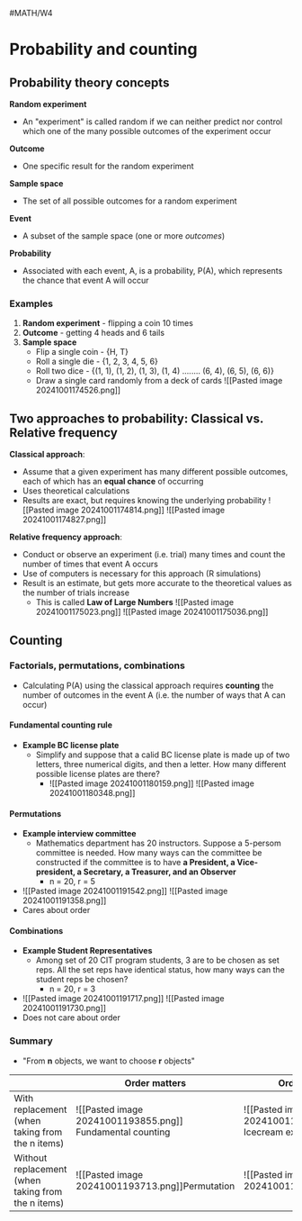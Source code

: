 #MATH/W4

# Probability and counting

## Probability theory concepts

**Random experiment**
- An "experiment" is called random if we can neither predict nor control which one of the many possible outcomes of the experiment occur

**Outcome**
- One specific result for the random experiment

**Sample space**
- The set of all possible outcomes for a random experiment

**Event**
- A subset of the sample space (one or more *outcomes*)

**Probability**
- Associated with each event, A, is a probability, P(A), which represents the chance that event A will occur

### Examples

1. **Random experiment** - flipping a coin 10 times
2. **Outcome** - getting 4 heads and 6 tails
3. **Sample space**
	- Flip a single coin - {H, T}
	- Roll a single die - {1, 2, 3, 4, 5, 6}
	- Roll two dice - {(1, 1), (1, 2), (1, 3), (1, 4) ........ (6, 4), (6, 5), (6, 6)}
	- Draw a single card randomly from a deck of cards
![[Pasted image 20241001174526.png]]

## Two approaches to probability: Classical vs. Relative frequency

**Classical approach**:
- Assume that a given experiment has many different possible outcomes, each of which has an **equal chance** of occurring
- Uses theoretical calculations
- Results are exact, but requires knowing the underlying probability
![[Pasted image 20241001174814.png]]
![[Pasted image 20241001174827.png]]

**Relative frequency approach**:
- Conduct or observe an experiment (i.e. trial) many times and count the number of times that event A occurs
- Use of computers is necessary for this approach (R simulations)
- Result is an estimate, but gets more accurate to the theoretical values as the number of trials increase
	- This is called **Law of Large Numbers**
![[Pasted image 20241001175023.png]]
![[Pasted image 20241001175036.png]]
## Counting

### Factorials, permutations, combinations

- Calculating P(A) using the classical approach requires **counting** the number of outcomes in the event A (i.e. the number of ways that A can occur)

#### Fundamental counting rule

- **Example BC license plate**
	- Simplify and suppose that a calid BC license plate is made up of two letters, three numerical digits, and then a letter. How many different possible license plates are there?
		- ![[Pasted image 20241001180159.png]]
![[Pasted image 20241001180348.png]]

#### Permutations

- **Example interview committee**
	- Mathematics department has 20 instructors. Suppose a 5-persom committee is needed. How many ways can the committee be constructed if the committee is to have **a President, a Vice-president, a Secretary, a Treasurer, and an Observer**
		- n = 20, r = 5
- ![[Pasted image 20241001191542.png]]
![[Pasted image 20241001191358.png]]
- Cares about order
#### Combinations

- **Example Student Representatives**
	- Among set of 20 CIT program students, 3 are to be chosen as set reps. All the set reps have identical status, how many ways can the student reps be chosen?
		- n = 20, r = 3
- ![[Pasted image 20241001191717.png]]
![[Pasted image 20241001191730.png]]
- Does not care about order

### Summary

- "From **n** objects, we want to choose **r** objects"

|                                                    | Order matters                                                | Order doesn't matter                                     |
| -------------------------------------------------- | ------------------------------------------------------------ | -------------------------------------------------------- |
| With replacement (when taking from the n items)    | ![[Pasted image 20241001193855.png]]<br>Fundamental counting | ![[Pasted image 20241001194836.png]]<br>Icecream example |
| Without replacement (when taking from the n items) | ![[Pasted image 20241001193713.png]]Permutation              | ![[Pasted image 20241001193747.png]]Combination          |
